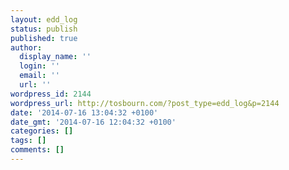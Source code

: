 ```yaml
---
layout: edd_log
status: publish
published: true
author:
  display_name: ''
  login: ''
  email: ''
  url: ''
wordpress_id: 2144
wordpress_url: http://tosbourn.com/?post_type=edd_log&p=2144
date: '2014-07-16 13:04:32 +0100'
date_gmt: '2014-07-16 12:04:32 +0100'
categories: []
tags: []
comments: []
---
```



